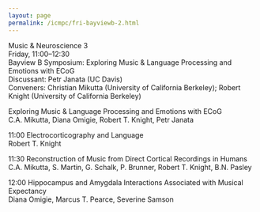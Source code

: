 ```yaml
---
layout: page
permalink: /icmpc/fri-bayviewb-2.html
---
```

Music & Neuroscience 3  
Friday, 11:00–12:30  
Bayview B
Symposium: Exploring Music & Language Processing and Emotions with ECoG  
Discussant: Petr Janata (UC Davis)  
Conveners: Christian Mikutta (University of California Berkeley); Robert Knight (University of California Berkeley)  

Exploring Music & Language Processing and Emotions with ECoG  
C.A. Mikutta, Diana Omigie, Robert T. Knight, Petr Janata

11:00 Electrocorticography and Language  
Robert T. Knight

11:30 Reconstruction of Music from Direct Cortical Recordings in Humans  
C.A. Mikutta, S. Martin, G. Schalk, P. Brunner, Robert T. Knight, B.N. Pasley

12:00 Hippocampus and Amygdala Interactions Associated with Musical Expectancy  
Diana Omigie, Marcus T. Pearce, Severine Samson